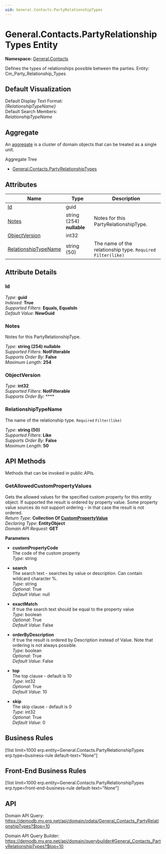 ```yaml
---
uid: General.Contacts.PartyRelationshipTypes
---
```

# General.Contacts.PartyRelationshipTypes Entity

**Namespace:** [General.Contacts](General.Contacts.md)  

Defines the types of relationships possible between the parties. Entity: Cm_Party_Relationship_Types

## Default Visualization
Default Display Text Format:  
_{RelationshipTypeName}_  
Default Search Members:  
_RelationshipTypeName_  

## Aggregate
An [aggregate](https://docs.erp.net/tech/advanced/concepts/aggregates.html) is a cluster of domain objects that can be treated as a single unit.  

Aggregate Tree  
* [General.Contacts.PartyRelationshipTypes](General.Contacts.PartyRelationshipTypes.md)  

## Attributes

| Name | Type | Description |
| ---- | ---- | --- |
| [Id](General.Contacts.PartyRelationshipTypes.md#id) | guid |  
| [Notes](General.Contacts.PartyRelationshipTypes.md#notes) | string (254) __nullable__ | Notes for this PartyRelationshipType. 
| [ObjectVersion](General.Contacts.PartyRelationshipTypes.md#objectversion) | int32 |  
| [RelationshipTypeName](General.Contacts.PartyRelationshipTypes.md#relationshiptypename) | string (50) | The name of the relationship type. `Required` `Filter(like)` 


## Attribute Details

### Id

_Type_: **guid**  
_Indexed_: **True**  
_Supported Filters_: **Equals, EqualsIn**  
_Default Value_: **NewGuid**  

### Notes

Notes for this PartyRelationshipType.

_Type_: **string (254) __nullable__**  
_Supported Filters_: **NotFilterable**  
_Supports Order By_: **False**  
_Maximum Length_: **254**  

### ObjectVersion

_Type_: **int32**  
_Supported Filters_: **NotFilterable**  
_Supports Order By_: ****  

### RelationshipTypeName

The name of the relationship type. `Required` `Filter(like)`

_Type_: **string (50)**  
_Supported Filters_: **Like**  
_Supports Order By_: **False**  
_Maximum Length_: **50**  


## API Methods

Methods that can be invoked in public APIs.

### GetAllowedCustomPropertyValues

Gets the allowed values for the specified custom property for this entity object.              If supported the result is ordered by property value. Some property value sources do not support ordering - in that case the result is not ordered.  
_Return Type_: **Collection Of [CustomPropertyValue](../data-types.md#general.custompropertyvalue)**  
_Declaring Type_: **EntityObject**  
_Domain API Request_: **GET**  

**Parameters**  
  * **customPropertyCode**  
    The code of the custom property  
    _Type_: string  

  * **search**  
    The search text - searches by value or description. Can contain wildcard character %.  
    _Type_: string  
     _Optional_: True  
    _Default Value_: null  

  * **exactMatch**  
    If true the search text should be equal to the property value  
    _Type_: boolean  
     _Optional_: True  
    _Default Value_: False  

  * **orderByDescription**  
    If true the result is ordered by Description instead of Value. Note that ordering is not always possible.  
    _Type_: boolean  
     _Optional_: True  
    _Default Value_: False  

  * **top**  
    The top clause - default is 10  
    _Type_: int32  
     _Optional_: True  
    _Default Value_: 10  

  * **skip**  
    The skip clause - default is 0  
    _Type_: int32  
     _Optional_: True  
    _Default Value_: 0  



## Business Rules

[!list limit=1000 erp.entity=General.Contacts.PartyRelationshipTypes erp.type=business-rule default-text="None"]

## Front-End Business Rules

[!list limit=1000 erp.entity=General.Contacts.PartyRelationshipTypes erp.type=front-end-business-rule default-text="None"]

## API

Domain API Query:
<https://demodb.my.erp.net/api/domain/odata/General_Contacts_PartyRelationshipTypes?$top=10>

Domain API Query Builder:
<https://demodb.my.erp.net/api/domain/querybuilder#General_Contacts_PartyRelationshipTypes?$top=10>

